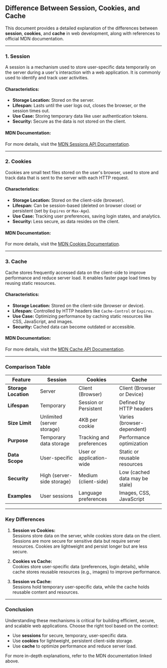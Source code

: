 ## Difference Between Session, Cookies, and Cache

This document provides a detailed explanation of the differences between **session**, **cookies**, and **cache** in web development, along with references to official MDN documentation.

---

### 1. **Session**
A session is a mechanism used to store user-specific data temporarily on the server during a user's interaction with a web application. It is commonly used to identify and track user activities.

#### Characteristics:
- **Storage Location:** Stored on the server.
- **Lifespan:** Lasts until the user logs out, closes the browser, or the session times out.
- **Use Case:** Storing temporary data like user authentication tokens.
- **Security:** Secure as the data is not stored on the client.

#### MDN Documentation:
For more details, visit the [MDN Sessions API Documentation](https://developer.mozilla.org/en-US/docs/Mozilla/Add-ons/WebExtensions/API/sessions).

---

### 2. **Cookies**
Cookies are small text files stored on the user's browser, used to store and track data that is sent to the server with each HTTP request.

#### Characteristics:
- **Storage Location:** Stored on the client-side (browser).
- **Lifespan:** Can be session-based (deleted on browser close) or persistent (set by `Expires` or `Max-Age`).
- **Use Case:** Tracking user preferences, saving login states, and analytics.
- **Security:** Less secure, as data resides on the client.

#### MDN Documentation:
For more details, visit the [MDN Cookies Documentation](https://developer.mozilla.org/en-US/docs/Web/HTTP/Cookies).

---

### 3. **Cache**
Cache stores frequently accessed data on the client-side to improve performance and reduce server load. It enables faster page load times by reusing static resources.

#### Characteristics:
- **Storage Location:** Stored on the client-side (browser or device).
- **Lifespan:** Controlled by HTTP headers like `Cache-Control` or `Expires`.
- **Use Case:** Optimizing performance by caching static resources like CSS, JavaScript, and images.
- **Security:** Cached data can become outdated or accessible.

#### MDN Documentation:
For more details, visit the [MDN Cache API Documentation](https://developer.mozilla.org/en-US/docs/Web/API/Cache).

---

### Comparison Table

| Feature               | Session                     | Cookies                  | Cache                        |
|-----------------------|-----------------------------|--------------------------|------------------------------|
| **Storage Location**  | Server                     | Client (Browser)         | Client (Browser or Device)   |
| **Lifespan**          | Temporary                  | Session or Persistent    | Defined by HTTP headers      |
| **Size Limit**        | Unlimited (server storage) | 4KB per cookie           | Varies (browser-dependent)   |
| **Purpose**           | Temporary data storage     | Tracking and preferences | Performance optimization     |
| **Data Scope**        | User-specific              | User or application-wide | Static or reusable resources |
| **Security**          | High (server-side storage) | Medium (client-side)     | Low (cached data may be stale) |
| **Examples**          | User sessions              | Language preferences     | Images, CSS, JavaScript      |

---

### Key Differences

1. **Session vs Cookies:**  
   Sessions store data on the server, while cookies store data on the client. Sessions are more secure for sensitive data but require server resources. Cookies are lightweight and persist longer but are less secure.

2. **Cookies vs Cache:**  
   Cookies store user-specific data (preferences, login details), while cache stores reusable resources (e.g., images) to improve performance.

3. **Session vs Cache:**  
   Sessions hold temporary user-specific data, while the cache holds reusable content and resources.

---

### Conclusion
Understanding these mechanisms is critical for building efficient, secure, and scalable web applications. Choose the right tool based on the context:
- Use **sessions** for secure, temporary, user-specific data.
- Use **cookies** for lightweight, persistent client-side storage.
- Use **cache** to optimize performance and reduce server load.

For more in-depth explanations, refer to the MDN documentation linked above.
